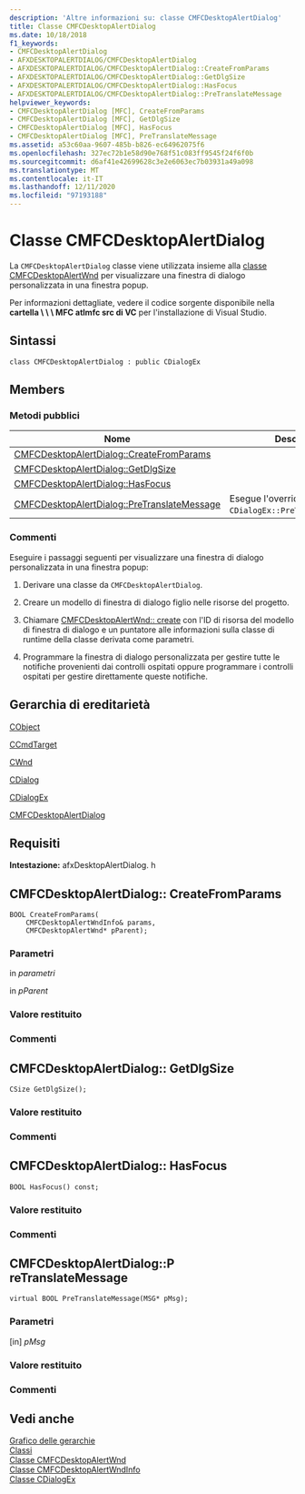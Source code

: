 ```yaml
---
description: 'Altre informazioni su: classe CMFCDesktopAlertDialog'
title: Classe CMFCDesktopAlertDialog
ms.date: 10/18/2018
f1_keywords:
- CMFCDesktopAlertDialog
- AFXDESKTOPALERTDIALOG/CMFCDesktopAlertDialog
- AFXDESKTOPALERTDIALOG/CMFCDesktopAlertDialog::CreateFromParams
- AFXDESKTOPALERTDIALOG/CMFCDesktopAlertDialog::GetDlgSize
- AFXDESKTOPALERTDIALOG/CMFCDesktopAlertDialog::HasFocus
- AFXDESKTOPALERTDIALOG/CMFCDesktopAlertDialog::PreTranslateMessage
helpviewer_keywords:
- CMFCDesktopAlertDialog [MFC], CreateFromParams
- CMFCDesktopAlertDialog [MFC], GetDlgSize
- CMFCDesktopAlertDialog [MFC], HasFocus
- CMFCDesktopAlertDialog [MFC], PreTranslateMessage
ms.assetid: a53c60aa-9607-485b-b826-ec64962075f6
ms.openlocfilehash: 327ec72b1e58d90e768f51c083ff9545f24f6f0b
ms.sourcegitcommit: d6af41e42699628c3e2e6063ec7b03931a49a098
ms.translationtype: MT
ms.contentlocale: it-IT
ms.lasthandoff: 12/11/2020
ms.locfileid: "97193188"
---
```

# <a name="cmfcdesktopalertdialog-class"></a>Classe CMFCDesktopAlertDialog

La `CMFCDesktopAlertDialog` classe viene utilizzata insieme alla [classe CMFCDesktopAlertWnd](../../mfc/reference/cmfcdesktopalertwnd-class.md) per visualizzare una finestra di dialogo personalizzata in una finestra popup.

Per informazioni dettagliate, vedere il codice sorgente disponibile nella **cartella \\ \\ \\ MFC atlmfc src di VC** per l'installazione di Visual Studio.

## <a name="syntax"></a>Sintassi

```
class CMFCDesktopAlertDialog : public CDialogEx
```

## <a name="members"></a>Members

### <a name="public-methods"></a>Metodi pubblici

|Nome|Description|
|----------|-----------------|
|[CMFCDesktopAlertDialog::CreateFromParams](#createfromparams)||
|[CMFCDesktopAlertDialog::GetDlgSize](#getdlgsize)||
|[CMFCDesktopAlertDialog::HasFocus](#hasfocus)||
|[CMFCDesktopAlertDialog::PreTranslateMessage](#pretranslatemessage)|Esegue l'override di `CDialogEx::PreTranslateMessage`.|

### <a name="remarks"></a>Commenti

Eseguire i passaggi seguenti per visualizzare una finestra di dialogo personalizzata in una finestra popup:

1. Derivare una classe da `CMFCDesktopAlertDialog`.

1. Creare un modello di finestra di dialogo figlio nelle risorse del progetto.

1. Chiamare [CMFCDesktopAlertWnd:: create](../../mfc/reference/cmfcdesktopalertwnd-class.md#create) con l'ID di risorsa del modello di finestra di dialogo e un puntatore alle informazioni sulla classe di runtime della classe derivata come parametri.

1. Programmare la finestra di dialogo personalizzata per gestire tutte le notifiche provenienti dai controlli ospitati oppure programmare i controlli ospitati per gestire direttamente queste notifiche.

## <a name="inheritance-hierarchy"></a>Gerarchia di ereditarietà

[CObject](../../mfc/reference/cobject-class.md)

[CCmdTarget](../../mfc/reference/ccmdtarget-class.md)

[CWnd](../../mfc/reference/cwnd-class.md)

[CDialog](../../mfc/reference/cdialog-class.md)

[CDialogEx](../../mfc/reference/cdialogex-class.md)

[CMFCDesktopAlertDialog](../../mfc/reference/cmfcdesktopalertdialog-class.md)

## <a name="requirements"></a>Requisiti

**Intestazione:** afxDesktopAlertDialog. h

## <a name="cmfcdesktopalertdialogcreatefromparams"></a><a name="createfromparams"></a> CMFCDesktopAlertDialog:: CreateFromParams

```
BOOL CreateFromParams(
    CMFCDesktopAlertWndInfo& params,
    CMFCDesktopAlertWnd* pParent);
```

### <a name="parameters"></a>Parametri

in *parametri*<br/>

in *pParent*<br/>

### <a name="return-value"></a>Valore restituito

### <a name="remarks"></a>Commenti

## <a name="cmfcdesktopalertdialoggetdlgsize"></a><a name="getdlgsize"></a> CMFCDesktopAlertDialog:: GetDlgSize

```
CSize GetDlgSize();
```

### <a name="return-value"></a>Valore restituito

### <a name="remarks"></a>Commenti

## <a name="cmfcdesktopalertdialoghasfocus"></a><a name="hasfocus"></a> CMFCDesktopAlertDialog:: HasFocus

```
BOOL HasFocus() const;
```

### <a name="return-value"></a>Valore restituito

### <a name="remarks"></a>Commenti

## <a name="cmfcdesktopalertdialogpretranslatemessage"></a><a name="pretranslatemessage"></a> CMFCDesktopAlertDialog::P reTranslateMessage

```
virtual BOOL PreTranslateMessage(MSG* pMsg);
```

### <a name="parameters"></a>Parametri

[in] *pMsg*<br/>

### <a name="return-value"></a>Valore restituito

### <a name="remarks"></a>Commenti

## <a name="see-also"></a>Vedi anche

[Grafico delle gerarchie](../../mfc/hierarchy-chart.md)<br/>
[Classi](../../mfc/reference/mfc-classes.md)<br/>
[Classe CMFCDesktopAlertWnd](../../mfc/reference/cmfcdesktopalertwnd-class.md)<br/>
[Classe CMFCDesktopAlertWndInfo](../../mfc/reference/cmfcdesktopalertwndinfo-class.md)<br/>
[Classe CDialogEx](../../mfc/reference/cdialogex-class.md)
